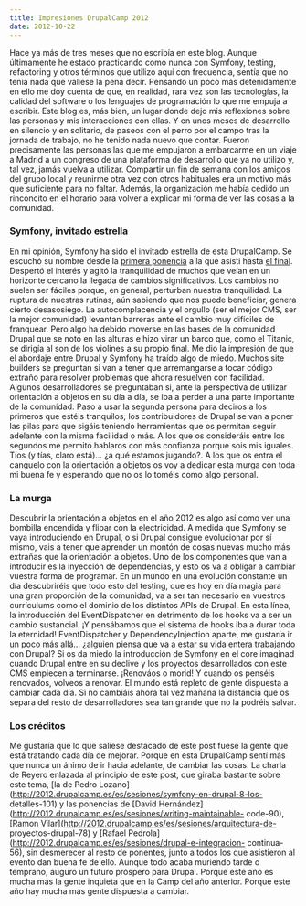 ```yaml
---
title: Impresiones DrupalCamp 2012
date: 2012-10-22
---
```

Hace ya más de tres meses que no escribía en este blog. Aunque últimamente he estado practicando como nunca con Symfony, testing, refactoring y otros términos que utilizo aquí con frecuencia, sentía que no tenía nada que valiese la pena decir. Pensando un poco más detenidamente en ello me doy cuenta de que, en realidad, rara vez son las tecnologías, la calidad del software o los lenguajes de programación lo que me empuja a escribir. Este blog es, más bien, un lugar donde dejo mis reflexiones sobre las personas y mis interacciones con ellas. Y en unos meses de desarrollo en silencio y en solitario, de paseos con el perro por el campo tras la jornada de trabajo, no he tenido nada nuevo que contar. Fueron precisamente las personas las que me empujaron a embarcarme en un viaje a Madrid a un congreso de una plataforma de desarrollo que ya no utilizo y, tal vez, jamás vuelva a utilizar. Compartir un fin de semana con los amigos del grupo local y reunirme otra vez con otros habituales era un motivo más que suficiente para no faltar. Además, la organización me había cedido un rinconcito en el horario para volver a explicar mi forma de ver las cosas a la comunidad. 

### Symfony, invitado estrella

En mi opinión, Symfony ha sido el invitado estrella de esta DrupalCamp. Se
escuchó su nombre desde la [primera
ponencia](http://2012.drupalcamp.es/es/sesiones/drupal-6-drupal-7-drupal-8-68)
a la que asistí hasta [el final](http://2012.drupalcamp.es/es/node/165).
Despertó el interés y agitó la tranquilidad de muchos que veían en un
horizonte cercano la llegada de cambios significativos. Los cambios no suelen
ser fáciles porque, en general, perturban nuestra tranquilidad. La ruptura de
nuestras rutinas, aún sabiendo que nos puede beneficiar, genera cierto
desasosiego. La autocomplacencia y el orgullo (ser el mejor CMS, ser la mejor
comunidad) levantan barreras ante el cambio muy difíciles de franquear. Pero
algo ha debido moverse en las bases de la comunidad Drupal que se notó en las
alturas e hizo virar un barco que, como el Titanic, se dirigía al son de los
violines a su propio final. Me dio la impresión de que el abordaje entre
Drupal y Symfony ha traído algo de miedo. Muchos site builders se preguntan si
van a tener que arremangarse a tocar código extraño para resolver problemas
que ahora resuelven con facilidad. Algunos desarrolladores se preguntaban si,
ante la perspectiva de utilizar orientación a objetos en su día a día, se iba
a perder a una parte importante de la comunidad. Paso a usar la segunda
persona para deciros a los primeros que estéis tranquilos; los contribuidores
de Drupal se van a poner las pilas para que sigáis teniendo herramientas que
os permitan seguir adelante con la misma facilidad o más. A los que os
consideráis entre los segundos me permito hablaros con más confianza porque
sois mis iguales. Tíos (y tías, claro está)... ¿a qué estamos jugando?. A los
que os entra el canguelo con la orientación a objetos os voy a dedicar esta
murga con toda mi buena fe y esperando que no os lo toméis como algo personal.

### La murga

Descubrir la orientación a objetos en el año 2012 es algo así como ver una
bombilla encendida y flipar con la electricidad. A medida que Symfony se vaya
introduciendo en Drupal, o si Drupal consigue evolucionar por sí mismo, vais a
tener que aprender un montón de cosas nuevas mucho más extrañas que la
orientación a objetos. Uno de los componentes que van a introducir es la
inyección de dependencias, y esto os va a obligar a cambiar vuestra forma de
programar. En un mundo en una evolución constante un día descubriréis que todo
esto del testing, que es hoy en día magia para una gran proporción de la
comunidad, va a ser tan necesario en vuestros currículums como el dominio de
los distintos APIs de Drupal. En esta línea, la introducción del
EventDispatcher en detrimento de los hooks va a ser un cambio sustancial. ¡Y
pensábamos que el sistema de hooks iba a durar toda la eternidad!
EventDispatcher y DependencyInjection aparte, me gustaría ir un poco más
allá... ¿alguien piensa que va a estar su vida entera trabajando con Drupal?
Si os da miedo la introducción de Symfony en el core imaginad cuando Drupal
entre en su declive y los proyectos desarrollados con este CMS empiecen a
terminarse. ¡Renováos o morid! Y cuando os penséis renovados, volveos a
renovar. El mundo está repleto de gente dispuesta a cambiar cada día. Si no
cambiáis ahora tal vez mañana la distancia que os separa del resto de
desarrolladores sea tan grande que no la podréis salvar.

### Los créditos

Me gustaría que lo que saliese destacado de este post fuese la gente que está
tratando cada día de mejorar. Porque en esta DrupalCamp sentí más que nunca un
ánimo de ir hacia adelante, de cambiar las cosas. La charla de Reyero enlazada
al principio de este post, que giraba bastante sobre este tema, [la de Pedro
Lozano](http://2012.drupalcamp.es/es/sesiones/symfony-en-drupal-8-los-
detalles-101) y las ponencias de [David
Hernández](http://2012.drupalcamp.es/es/sesiones/writing-maintainable-
code-90), [Ramon Vilar](http://2012.drupalcamp.es/es/sesiones/arquitectura-de-
proyectos-drupal-78) y [Rafael
Pedrola](http://2012.drupalcamp.es/es/sesiones/drupal-e-integracion-
continua-56), sin desmerecer al resto de ponentes, junto a todos los que
asistieron al evento dan buena fe de ello. Aunque todo acaba muriendo tarde o
temprano, auguro un futuro próspero para Drupal. Porque este año es mucha más
la gente inquieta que en la Camp del año anterior. Porque este año hay mucha
más gente dispuesta a cambiar.

